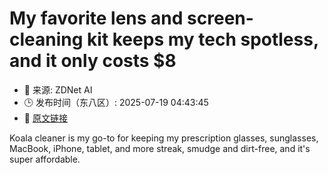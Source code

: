 # My favorite lens and screen-cleaning kit keeps my tech spotless, and it only costs $8
- 📅 来源: ZDNet AI
- 🕒 发布时间（东八区）: 2025-07-19 04:43:45
- 🔗 [原文链接](https://www.zdnet.com/article/my-favorite-lens-and-screen-cleaning-kit-keeps-my-tech-spotless-and-it-only-costs-8/)

Koala cleaner is my go-to for keeping my prescription glasses, sunglasses, MacBook, iPhone, tablet, and more streak, smudge and dirt-free, and it's super affordable.